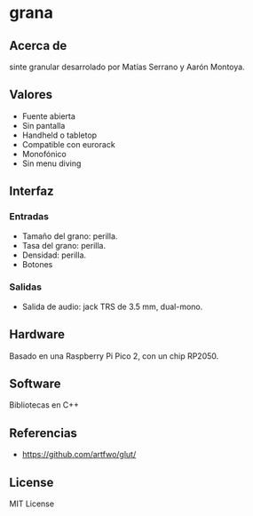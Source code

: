 # grana

## Acerca de

sinte granular desarrolado por Matías Serrano y Aarón Montoya.

## Valores

- Fuente abierta
- Sin pantalla
- Handheld o tabletop
- Compatible con eurorack
- Monofónico
- Sin menu diving

## Interfaz

### Entradas

- Tamaño del grano: perilla.
- Tasa del grano: perilla.
- Densidad: perilla.
- Botones

### Salidas

- Salida de audio: jack TRS de 3.5 mm, dual-mono.

## Hardware

Basado en una Raspberry Pi Pico 2, con un chip RP2050.

## Software

Bibliotecas en C++

## Referencias

- <https://github.com/artfwo/glut/>

## License

MIT License
